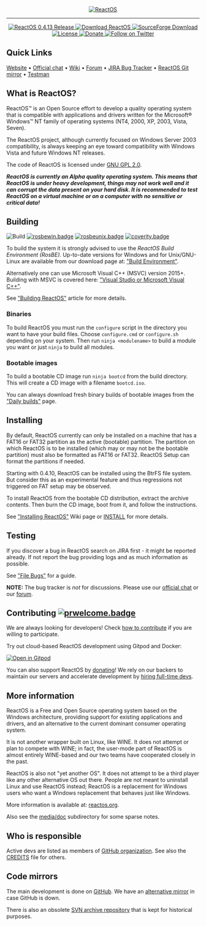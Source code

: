 <p align=center>
  <a href="https://reactos.org/">
    <img alt="ReactOS" src="https://reactos.org/wiki/images/0/02/ReactOS_logo.png">
  </a>
</p>

---

<p align=center>
  <a href="https://reactos.org/project-news/reactos-0413-released/">
    <img alt="ReactOS 0.4.13 Release" src="https://img.shields.io/badge/release-0.4.13-0688CB.svg">
  </a>
  <a href="https://reactos.org/download/">
    <img alt="Download ReactOS" src="https://img.shields.io/badge/download-latest-0688CB.svg">
  </a>
  <a href="https://sourceforge.net/projects/reactos/">
    <img alt="SourceForge Download" src="https://img.shields.io/sourceforge/dm/reactos.svg?colorB=0688CB">
  </a>
  <a href="https://github.com/reactos/reactos/blob/master/COPYING">
    <img alt="License" src="https://img.shields.io/badge/license-GNU_GPL_2.0-0688CB.svg">
  </a>
  <a href="https://reactos.org/donate/">
    <img alt="Donate" src="https://img.shields.io/badge/%24-donate-E44E4A.svg">
  </a>
  <a href="https://twitter.com/reactos">
    <img alt="Follow on Twitter" src="https://img.shields.io/twitter/follow/reactos.svg?style=social&label=Follow%20%40reactos">
  </a>
</p>

## Quick Links
[Website](https://reactos.org/) &bull;
[Official chat](https://chat.reactos.org/) &bull;
[Wiki](https://reactos.org/wiki/) &bull;
[Forum](https://reactos.org/forum/) &bull;
[JIRA Bug Tracker](https://jira.reactos.org/issues/) &bull;
[ReactOS Git mirror](https://git.reactos.org/) &bull;
[Testman](https://reactos.org/testman/)

## What is ReactOS?

ReactOS™ is an Open Source effort to develop a quality operating system that is compatible with applications and drivers written for the Microsoft® Windows™ NT family of operating systems (NT4, 2000, XP, 2003, Vista, Seven).

The ReactOS project, although currently focused on Windows Server 2003 compatibility, is always keeping an eye toward compatibility with Windows Vista and future Windows NT releases.

The code of ReactOS is licensed under [GNU GPL 2.0](https://github.com/reactos/reactos/blob/master/COPYING).

***ReactOS is currently an Alpha quality operating system. This means that ReactOS is under heavy development, things may not work well and it can corrupt the data present on your hard disk. It is recommended to test ReactOS on a virtual machine or on a computer with no sensitive or critical data!***

## Building

![Build](https://github.com/reactos/reactos/workflows/Build/badge.svg) [![rosbewin.badge]][rosbewin.link] [![rosbeunix.badge]][rosbeunix.link] [![coverity.badge]][coverity.link]

To build the system it is strongly advised to use the _ReactOS Build Environment (RosBE)._
Up-to-date versions for Windows and for Unix/GNU-Linux are available from our download page at: ["Build Environment"](https://reactos.org/wiki/Build_Environment).

Alternatively one can use Microsoft Visual C++ (MSVC) version 2015+. Building with MSVC is covered here: ["Visual Studio or Microsoft Visual C++"](https://reactos.org/wiki/CMake#Visual_Studio_or_Microsoft_Visual_C.2B.2B).

See ["Building ReactOS"](https://reactos.org/wiki/Building_ReactOS) article for more details.

### Binaries

To build ReactOS you must run the `configure` script in the directory you want to have your build files. Choose `configure.cmd` or `configure.sh` depending on your system. Then run `ninja <modulename>` to build a module you want or just `ninja` to build all modules.

### Bootable images

To build a bootable CD image run `ninja bootcd` from the build directory. This will create a CD image with a filename `bootcd.iso`.

You can always download fresh binary builds of bootable images from the ["Daily builds"](https://reactos.org/getbuilds/) page.

## Installing

By default, ReactOS currently can only be installed on a machine that has a FAT16 or FAT32 partition as the active (bootable) partition.
The partition on which ReactOS is to be installed (which may or may not be the bootable partition) must also be formatted as FAT16 or FAT32.
ReactOS Setup can format the partitions if needed.

Starting with 0.4.10, ReactOS can be installed using the BtrFS file system. But consider this as an experimental feature and thus regressions not triggered on FAT setup may be observed.

To install ReactOS from the bootable CD distribution, extract the archive contents. Then burn the CD image, boot from it, and follow the instructions.

See ["Installing ReactOS"](https://reactos.org/wiki/Installing_ReactOS) Wiki page or [INSTALL](INSTALL) for more details.

## Testing

If you discover a bug in ReactOS search on JIRA first - it might be reported already. If not report the bug providing logs and as much information as possible.

See ["File Bugs"](https://reactos.org/wiki/File_Bugs) for a guide.

__NOTE:__ The bug tracker is _not_ for discussions. Please use our [official chat](https://chat.reactos.org/) or our [forum](https://reactos.org/forum/).

## Contributing  [![prwelcome.badge]](https://reactos.org/wiki/Commiting_Changes)

We are always looking for developers! Check [how to contribute](CONTRIBUTING.md) if you are willing to participate.

Try out cloud-based ReactOS development using Gitpod and Docker:

[![Open in Gitpod](https://gitpod.io/button/open-in-gitpod.svg)](https://gitpod.io/#https://github.com/reactos/reactos)

You can also support ReactOS by [donating](https://reactos.org/donate/)! We rely on our backers to maintain our servers and accelerate development by [hiring full-time devs](https://reactos.org/contributing/#paid-jobs).

## More information

ReactOS is a Free and Open Source operating system based on the Windows architecture,
providing support for existing applications and drivers, and an alternative to the current dominant consumer operating system.

It is not another wrapper built on Linux, like WINE. It does not attempt or plan to compete with WINE; in fact, the user-mode part of ReactOS is almost entirely WINE-based and our two teams have cooperated closely in the past.

ReactOS is also not "yet another OS". It does not attempt to be a third player like any other alternative OS out there. People are not meant to uninstall Linux and use ReactOS instead; ReactOS is a replacement for Windows users who want a Windows replacement that behaves just like Windows.

More information is available at: [reactos.org](https://reactos.org/).

Also see the [media/doc](/media/doc/) subdirectory for some sparse notes.

## Who is responsible

Active devs are listed as members of [GitHub organization](https://github.com/orgs/reactos/people).
See also the [CREDITS](CREDITS) file for others.

## Code mirrors

The main development is done on [GitHub](https://github.com/reactos/reactos). We have an [alternative mirror](https://git.reactos.org/?p=reactos.git) in case GitHub is down.

There is also an obsolete [SVN archive repository](https://svn.reactos.org/reactos/) that is kept for historical purposes.

[coverity.badge]:   https://scan.coverity.com/projects/205/badge.svg?flat=1
[rosbewin.badge]:   https://img.shields.io/badge/RosBE_Windows-2.2.0-0688CB.svg
[rosbeunix.badge]:  https://img.shields.io/badge/RosBE_Unix-2.2-0688CB.svg
[prwelcome.badge]:  https://img.shields.io/badge/PR-welcome-0688CB.svg

[coverity.link]:    https://scan.coverity.com/projects/205
[rosbewin.link]:    https://sourceforge.net/projects/reactos/files/RosBE-Windows/i386/2.2.0/
[rosbeunix.link]:   https://sourceforge.net/projects/reactos/files/RosBE-Unix/2.2/
